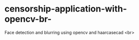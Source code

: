 # censorship-application-with-opencv-br-
Face detection and blurring using opencv and haarcasecad &lt;br>
